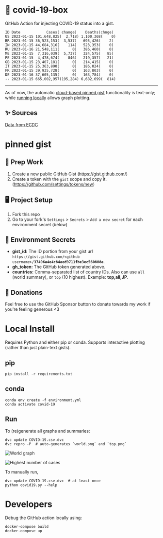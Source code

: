 # 🏥 covid-19-box

GitHub Action for injecting COVID-19 status into a gist.

```
ID Date            Cases( change)    Deaths(chnge)
US 2023-01-15 101,648,825(  2,718) 1,100,368(    0)
BR 2023-01-15 36,523,153(  3,537)   695,426(    2)
IN 2023-01-15 44,684,316(    114)   523,353(    0)
RU 2023-01-16 21,548,111(      0)   386,460(    0)
ME 2023-01-15  7,316,039(  5,737)   324,575(   85)
PE 2023-01-15  4,478,674(    846)   219,357(   21)
GB 2023-01-15 23,407,181(      0)   214,415(    0)
IT 2023-01-15 25,363,890(      0)   186,024(    0)
FR 2023-01-15 39,935,728(      0)   163,803(    0)
DE 2023-01-16 37,605,135(      0)   163,784(    0)
-- 2023-01-15 665,002,957(195,284) 6,682,699(  814)
```

---

As of now, the automatic [cloud-based pinned gist](#pinned-gist) functionality is text-only;
while [running locally](#local-install) allows graph plotting.

## ✨ Sources

[Data from ECDC](https://www.ecdc.europa.eu/en/publications-data/download-todays-data-geographic-distribution-covid-19-cases-worldwide)

# pinned gist

## 🎒 Prep Work
1. Create a new public GitHub Gist (https://gist.github.com/)
1. Create a token with the `gist` scope and copy it. (https://github.com/settings/tokens/new)

## 🖥 Project Setup
1. Fork this repo
1. Go to your fork's `Settings` > `Secrets` > `Add a new secret` for each environment secret (below)

## 🤫 Environment Secrets
- **gist_id:** The ID portion from your gist url `https://gist.github.com/<github username>/`**`37496a4e4c84aed9711fbe3ec560888a`**.
- **gh_token:** The GitHub token generated above.
- **countries:** Comma-separated list of country IDs. Also can use `all` (world summary), or `top` (10 highest). Example: **top,all,JP**.

## 💸 Donations

Feel free to use the GitHub Sponsor button to donate towards my work if you're feeling generous <3

# Local Install

Requires Python and either pip or conda. Supports interactive plotting (rather than just plain-text gists).

## pip

```
pip install -r requirements.txt
```

## conda

```
conda env create -f environment.yml
conda activate covid-19
```

## Run

To (re)generate all graphs and summaries:

```
dvc update COVID-19.csv.dvc
dvc repro -P  # auto-generates `world.png` and `top.png`
```

![World graph](world.png)

![Highest number of cases](top.png)

To manually run,

```
dvc update COVID-19.csv.dvc  # at least once
python covid19.py --help
```

# Developers

Debug the GitHub action locally using:

```
docker-compose build
docker-compose up
```
